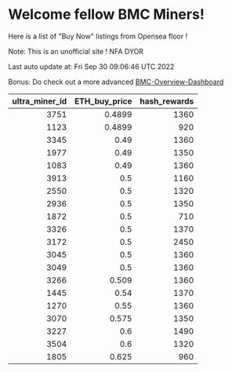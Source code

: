 # Welcome fellow BMC Miners!
Here is a list of "Buy Now" listings from Opensea floor !

Note: This is an unofficial site ! NFA DYOR

Last auto update at: Fri Sep 30 09:06:46 UTC 2022

Bonus: Do check out a more advanced [BMC-Overview-Dashboard](https://dune.com/defifunk/BMC-Overview-Dashboard)


|   ultra_miner_id |   ETH_buy_price |   hash_rewards |
|-----------------:|----------------:|---------------:|
|             3751 |          0.4899 |           1360 |
|             1123 |          0.4899 |            920 |
|             3345 |          0.49   |           1360 |
|             1977 |          0.49   |           1350 |
|             1083 |          0.49   |           1360 |
|             3913 |          0.5    |           1160 |
|             2550 |          0.5    |           1320 |
|             2936 |          0.5    |           1350 |
|             1872 |          0.5    |            710 |
|             3326 |          0.5    |           1370 |
|             3172 |          0.5    |           2450 |
|             3045 |          0.5    |           1360 |
|             3049 |          0.5    |           1360 |
|             3266 |          0.509  |           1360 |
|             1445 |          0.54   |           1370 |
|             1270 |          0.55   |           1360 |
|             3070 |          0.575  |           1350 |
|             3227 |          0.6    |           1490 |
|             3504 |          0.6    |           1320 |
|             1805 |          0.625  |            960 |